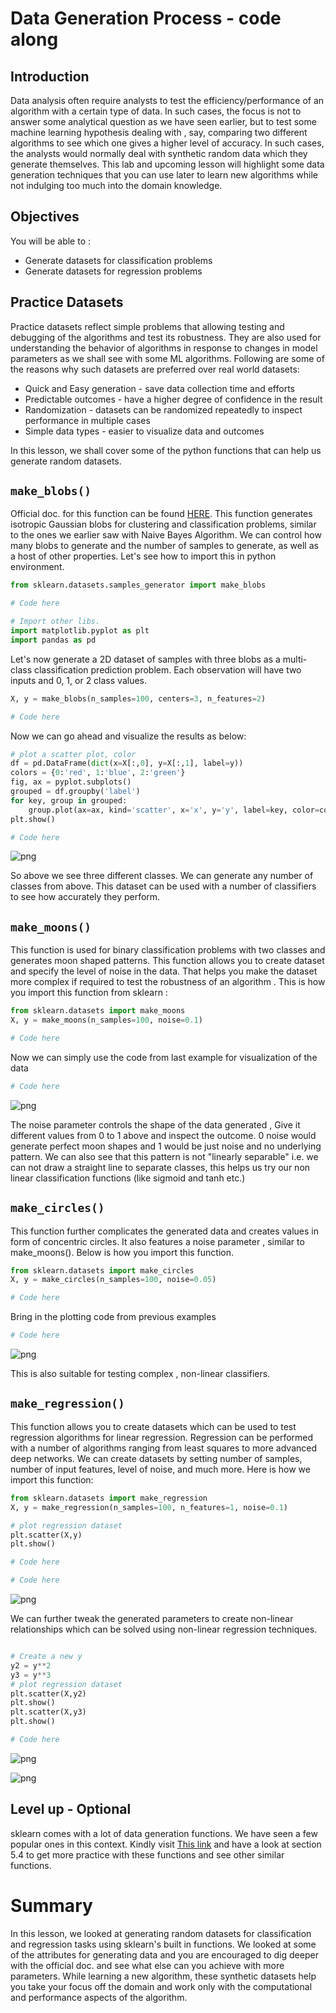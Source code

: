 
# Data Generation Process - code along

## Introduction
Data analysis often require analysts to test the efficiency/performance of an algorithm with a certain type of data. In such cases, the focus is not to answer some analytical question as we have seen earlier, but to test some machine learning hypothesis dealing with , say, comparing two different algorithms to see which one gives a higher level of accuracy. In such cases, the analysts would normally deal with synthetic random data which they generate themselves. This lab and upcoming lesson will highlight some data generation techniques that you can use later to learn new algorithms while not indulging too much into the domain knowledge.  

## Objectives
You will be able to :

* Generate datasets for classification problems
* Generate datasets for regression problems 

## Practice Datasets

Practice datasets reflect simple problems that allowing testing and debugging of the algorithms and test its robustness. They are also used for understanding the behavior of algorithms in response to changes in model parameters as we shall see with some ML algorithms. Following are some of the reasons why such datasets are preferred over real world datasets:
- Quick and Easy generation - save data collection time  and efforts
- Predictable outcomes - have a higher degree of confidence in the result
- Randomization - datasets can be randomized repeatedly to inspect performance in multiple cases
- Simple data types - easier to visualize data and outcomes

In this lesson, we shall cover some of the python functions that can help us generate random datasets. 

## `make_blobs()`

Official doc. for this function can be found [HERE](https://scikit-learn.org/stable/modules/generated/sklearn.datasets.make_blobs.html). This function generates isotropic Gaussian blobs for clustering and classification problems, similar to the ones we earlier saw with Naive Bayes Algorithm. We can control how many blobs to generate and the number of samples to generate, as well as a host of other properties. Let's see how to import this in python environment. 
```python
from sklearn.datasets.samples_generator import make_blobs
```


```python
# Code here 

# Import other libs.
import matplotlib.pyplot as plt
import pandas as pd
```

Let's now generate a 2D dataset of samples with three blobs as a multi-class classification prediction problem. Each observation will have two inputs and 0, 1, or 2 class values.

```python
X, y = make_blobs(n_samples=100, centers=3, n_features=2)
```


```python
# Code here 
```

Now we can go ahead and visualize the results as below:
    
```python
# plot a scatter plot, color 
df = pd.DataFrame(dict(x=X[:,0], y=X[:,1], label=y))
colors = {0:'red', 1:'blue', 2:'green'}
fig, ax = pyplot.subplots()
grouped = df.groupby('label')
for key, group in grouped:
    group.plot(ax=ax, kind='scatter', x='x', y='y', label=key, color=colors[key])
plt.show()
```
    


```python
# Code here 
```


![png](index_files/index_10_0.png)


So above we see three different classes. We can generate any number of classes from above. This dataset can be used with a number of classifiers to see how accurately they perform. 

## `make_moons()`

This function is used for binary classification problems with two classes and generates moon shaped patterns. This function allows you to create dataset and specify the level of noise in the data. That helps you make the dataset more complex if required to test the robustness of an algorithm . This is how you import this function from sklearn :
```python
from sklearn.datasets import make_moons
X, y = make_moons(n_samples=100, noise=0.1)
```



```python
# Code here 
```

Now we can simply use the code from last example for visualization of the data 


```python
# Code here 

```


![png](index_files/index_16_0.png)


The noise parameter controls the shape of the data generated , Give it different values from 0 to 1 above and inspect the outcome. 0 noise would generate perfect moon shapes and 1 would be just noise and no underlying pattern. We can also see that this pattern is not "linearly separable" i.e. we can not draw a straight line to separate classes, this helps us try our non linear classification functions (like sigmoid and tanh etc.) 

 ## `make_circles()` 

This function further complicates the generated data and creates values in form of concentric circles. It also features a noise parameter , similar to make_moons(). Below is how you import this function.  
```python
from sklearn.datasets import make_circles
X, y = make_circles(n_samples=100, noise=0.05)
```


```python
# Code here 
```

Bring in the plotting code from previous examples


```python
# Code here 
```


![png](index_files/index_22_0.png)


This is also suitable for testing complex , non-linear classifiers. 

 ## `make_regression()`

This function allows you to create datasets which can be used to test regression algorithms for linear regression. Regression can be performed with a number of algorithms ranging from least squares to more advanced deep networks. We can create datasets by setting number of samples, number of input features, level of noise, and much more. Here is how we import this function:

```python
from sklearn.datasets import make_regression
X, y = make_regression(n_samples=100, n_features=1, noise=0.1)

# plot regression dataset
plt.scatter(X,y)
plt.show()

```



```python
# Code here 
```


```python
# Code here 
```


![png](index_files/index_27_0.png)


We can further tweak the generated parameters to create non-linear relationships which can be solved using non-linear regression techniques. 

```python

# Create a new y
y2 = y**2
y3 = y**3
# plot regression dataset
plt.scatter(X,y2)
plt.show()
plt.scatter(X,y3)
plt.show()
```


```python
# Code here 
```


![png](index_files/index_29_0.png)



![png](index_files/index_29_1.png)


## Level up - Optional 

sklearn comes with a lot of data generation functions. We have seen a few popular ones in this context. Kindly visit [This link](https://scikit-learn.org/stable/datasets/index.html) and have a look at section 5.4 to get more practice with these functions and see other similar functions. 

# Summary 

In this lesson, we looked at generating random datasets for classification and regression tasks using sklearn's built in functions. We looked at some of the attributes for generating data and you are encouraged to dig deeper with the official doc. and see what else can you achieve with more parameters. While learning a new algorithm, these synthetic datasets help you take your focus off the domain and work only with the computational and performance aspects of the algorithm. 
